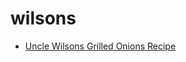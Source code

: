 # wilsons

 * [Uncle Wilsons Grilled Onions Recipe](index/u/uncle-wilsons-grilled-onions-recipe.json)
